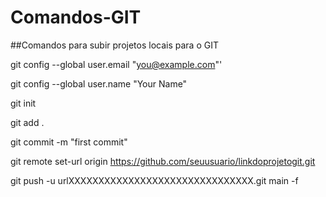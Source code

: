# Comandos-GIT
##Comandos para subir projetos locais para o GIT

git config --global user.email "you@example.com"'

git config --global user.name "Your Name"

git init

git add .

git commit -m "first commit"

git remote set-url origin https://github.com/seuusuario/linkdoprojetogit.git

git push -u urlXXXXXXXXXXXXXXXXXXXXXXXXXXXXXXX.git main -f
